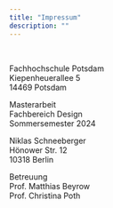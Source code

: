 ```yaml
---
title: "Impressum"
description: ""
---
```

<br>

Fachhochschule Potsdam  
Kiepenheuerallee 5  
14469 Potsdam

Masterarbeit  
Fachbereich Design  
Sommersemester 2024  

Niklas Schneeberger  
Hönower Str. 12  
10318 Berlin

Betreuung  
Prof. Matthias Beyrow  
Prof. Christina Poth